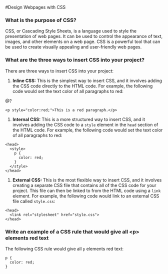 #Design Webpages with CSS

### What is the purpose of CSS?

CSS, or Cascading Style Sheets, is a language used to style the presentation of web pages. It can be used to control the appearance of text, images, and other elements on a web page. CSS is a powerful tool that can be used to create visually appealing and user-friendly web pages.

### What are the three ways to insert CSS into your project?

There are three ways to insert CSS into your project:

1.  **Inline CSS:** This is the simplest way to insert CSS, and it involves adding the CSS code directly to the HTML code. For example, the following code would set the text color of all paragraphs to red:

@?
```plaintext
<p style="color:red;">This is a red paragraph.</p>
```

1.  **Internal CSS:** This is a more structured way to insert CSS, and it involves adding the CSS code to a `style` element in the `head` section of the HTML code. For example, the following code would set the text color of all paragraphs to red:

```plaintext
<head>
  <style>
    p {
      color: red;
    }
  </style>
</head>
```

1.  **External CSS:** This is the most flexible way to insert CSS, and it involves creating a separate CSS file that contains all of the CSS code for your project. This file can then be linked to from the HTML code using a `link` element. For example, the following code would link to an external CSS file called `style.css`:

```plaintext
<head>
  <link rel="stylesheet" href="style.css">
</head>
```

### Write an example of a CSS rule that would give all \<p> elements red text

The following CSS rule would give all `p` elements red text:


```plaintext
p {
  color: red;
}
```